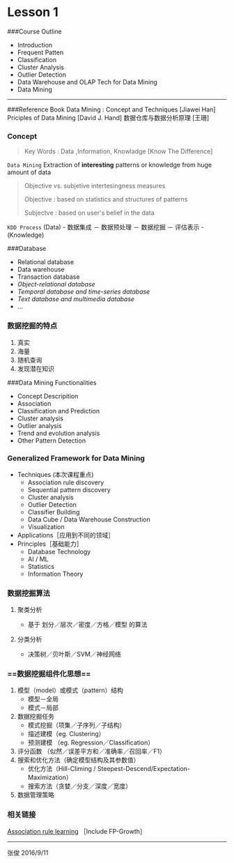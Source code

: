 # Lesson 1
###Course Outline 
- Introduction
- Frequent Patten
- Classification
- Cluster Analysis
- Outlier Detection
- Data Warehouse and OLAP Tech for Data Mining
- Data Mining


----

###Reference Book 
Data Mining : Concept and Techniques [Jiawei Han]
Priciples of Data Mining [David J. Hand]
数据仓库与数据分析原理 [王珊]

### Concept

> Key Words : Data ,Information, Knowladge  [Know The Difference]

`Data Mining`
Extraction of **interesting** patterns or knowledge from huge amount of data

> Objective vs. subjetive intertesingness measures
>
> Objective  : based on statistics and structures of patterns 
>
> Subjectve : based on user's belief in the data 


`KDD Process`
(Data) - 数据集成 － 数据预处理 － 数据挖掘 － 评估表示 - (Knowledge)

###Database
- Relational database
- Data warehouse
- Transaction database
- *Object-relational database*
- *Temporal database and time-series database*
- *Text database and multimedia database*
- ...

### 数据挖掘的特点

1. 真实
2. 海量
3. 随机查询
4. 发现潜在知识

###Data Mining Functionalities
- Concept Descripition
- Association
- Classification and Prediction
- Cluster analysis
- Outlier analysis
- Trend and evolution analysis
- Other Pattern Detection 


### Generalized Framework for Data Mining 

- Techniques (本次课程重点)
  - Association rule discovery
  - Sequential pattern discovery
  - Cluster analysis
  - Outlier Detection
  - Classifier Building
  - Data Cube / Data Warehouse Construction
  - Visualization
- Applications［应用到不同的领域］
- Principles［基础能力］
  - Database Technology
  - AI  / ML
  - Statistics
  - Information Theory

### 数据挖掘算法

1. 聚类分析 
   - 基于 划分／层次／密度／方格／模型 的算法

2. 分类分析

   - 决策树／贝叶斯／SVM／神经网络


### ==数据挖掘组件化思想==

1. 模型（model）或模式（pattern）结构
   -  模型－全局
   -  模式－局部
2. 数据挖掘任务
   - 模式挖掘（项集／子序列／子结构）
   - 描述建模（eg. Clustering）
   - 预测建模 （eg. Regression／Classification）
3. 评分函数 （似然／误差平方和／准确率／召回率／F1）
4. 搜索和优化方法（确定模型结构及其参数值）
   - 优化方法（Hill-Climing / Steepest-Descend/Expectation-Maximization） 
   - 搜索方法（贪婪／分支／深度／宽度）
5. 数据管理策略




### 相关链接

[Association rule learning](https://en.wikipedia.org/wiki/Association_rule_learning#FP-growth_algorithm) ［Include FP-Growth］



----

张俊     2016/9/11


